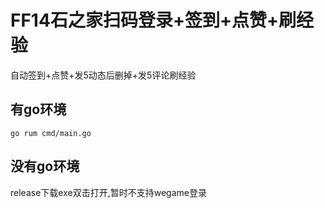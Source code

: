 # FF14石之家扫码登录+签到+点赞+刷经验
自动签到+点赞+发5动态后删掉+发5评论刷经验
## 有go环境
```
go rum cmd/main.go
```
## 没有go环境
release下载exe双击打开,暂时不支持wegame登录

